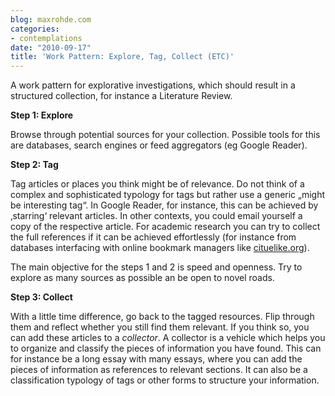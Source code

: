 ```yaml
---
blog: maxrohde.com
categories:
- contemplations
date: "2010-09-17"
title: 'Work Pattern: Explore, Tag, Collect (ETC)'
---
```


A work pattern for explorative investigations, which should result in a structured collection, for instance a Literature Review.

**Step 1: Explore**

Browse through potential sources for your collection. Possible tools for this are databases, search engines or feed aggregators (eg Google Reader).

**Step 2: Tag**

Tag articles or places you think might be of relevance. Do not think of a complex and sophisticated typology for tags but rather use a generic „might be interesting tag“. In Google Reader, for instance, this can be achieved by ‚starring‘ relevant articles. In other contexts, you could email yourself a copy of the respective article. For academic research you can try to collect the full references if it can be achieved effortlessly (for instance from databases interfacing with online bookmark managers like [cituelike.org](http://cituelike.org)).

The main objective for the steps 1 and 2 is speed and openness. Try to explore as many sources as possible an be open to novel roads.

**Step 3: Collect**

With a little time difference, go back to the tagged resources. Flip through them and reflect whether you still find them relevant. If you think so, you can add these articles to a _collector_. A collector is a vehicle which helps you to organize and classify the pieces of information you have found. This can for instance be a long essay with many essays, where you can add the pieces of information as references to relevant sections. It can also be a classification typology of tags or other forms to structure your information.

